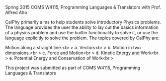 Spring 2015 COMS W4115, Programming Languages & Translators with Prof. Alfred Aho

CalPhy primarily aims to help students solve introductory Physics problems. The language provides the user the ability to lay out the basics information of a physics problem and use the builtin functionality to solve it, or use the language explicitly to solve the problem. The topics covered by CalPhy are:

Motion along a straight line.<br \>
	a. Vectors<br \>
	b. Motion in two dimensions.<br \>
	c. Force and Motion<br \>
	d. Kinetic Energy and Work<br \>
	e. Potential Energy and Conservation of Work<br \>

This project was submitted as part of COMS W4115, Programming Languages & Translators
